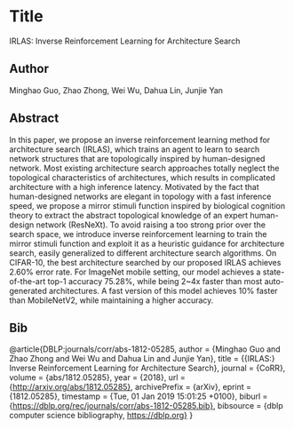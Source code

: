 # Title 
IRLAS: Inverse Reinforcement Learning for Architecture Search
## Author 
Minghao Guo, Zhao Zhong, Wei Wu, Dahua Lin, Junjie Yan
## Abstract 
In this paper, we propose an inverse reinforcement learning method for architecture search (IRLAS), which trains an agent to learn to search network structures that are topologically inspired by human-designed network. Most existing architecture search approaches totally neglect the topological characteristics of architectures, which results in complicated architecture with a high inference latency. Motivated by the fact that human-designed networks are elegant in topology with a fast inference speed, we propose a mirror stimuli function inspired by biological cognition theory to extract the abstract topological knowledge of an expert human-design network (ResNeXt). To avoid raising a too strong prior over the search space, we introduce inverse reinforcement learning to train the mirror stimuli function and exploit it as a heuristic guidance for architecture search, easily generalized to different architecture search algorithms. On CIFAR-10, the best architecture searched by our proposed IRLAS achieves 2.60% error rate. For ImageNet mobile setting, our model achieves a state-of-the-art top-1 accuracy 75.28%, while being 2~4x faster than most auto-generated architectures. A fast version of this model achieves 10% faster than MobileNetV2, while maintaining a higher accuracy.
## Bib
@article{DBLP:journals/corr/abs-1812-05285,
  author    = {Minghao Guo and
               Zhao Zhong and
               Wei Wu and
               Dahua Lin and
               Junjie Yan},
  title     = {{IRLAS:} Inverse Reinforcement Learning for Architecture Search},
  journal   = {CoRR},
  volume    = {abs/1812.05285},
  year      = {2018},
  url       = {http://arxiv.org/abs/1812.05285},
  archivePrefix = {arXiv},
  eprint    = {1812.05285},
  timestamp = {Tue, 01 Jan 2019 15:01:25 +0100},
  biburl    = {https://dblp.org/rec/journals/corr/abs-1812-05285.bib},
  bibsource = {dblp computer science bibliography, https://dblp.org}
}